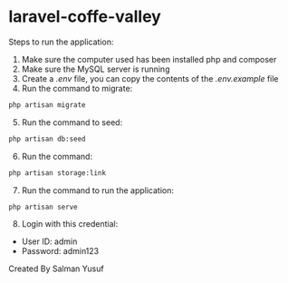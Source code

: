 # laravel-coffe-valley

Steps to run the application:

1. Make sure the computer used has been installed php and composer
2. Make sure the MySQL server is running
3. Create a *.env* file, you can copy the contents of the *.env.example* file
4. Run the command to migrate:
```bash
php artisan migrate
```
5. Run the command to seed:
```bash
php artisan db:seed
```
6. Run the command:
```bash
php artisan storage:link
```
7. Run the command to run the application:
```bash
php artisan serve
```
8. Login with this credential:
- User ID: admin
- Password: admin123

Created By Salman Yusuf
